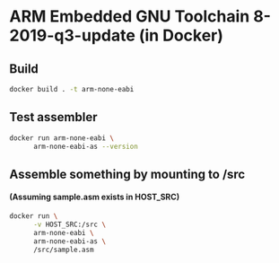 # ARM Embedded GNU Toolchain 8-2019-q3-update (in Docker)

## Build
```bash
docker build . -t arm-none-eabi
```

## Test assembler
```bash
docker run arm-none-eabi \
      arm-none-eabi-as --version
```

## Assemble something by mounting to /src
#### (Assuming sample.asm exists in HOST_SRC)
```bash
docker run \
      -v HOST_SRC:/src \
      arm-none-eabi \
      arm-none-eabi-as \
      /src/sample.asm
```
